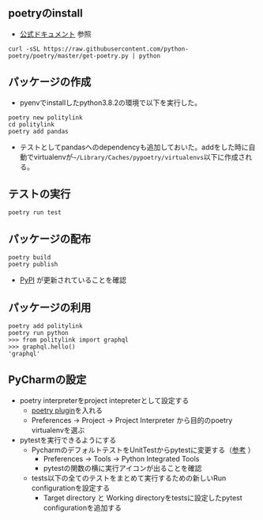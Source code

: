 ## poetryのinstall
* [公式ドキュメント](https://python-poetry.org/docs/) 参照

```
curl -sSL https://raw.githubusercontent.com/python-poetry/poetry/master/get-poetry.py | python
```

## パッケージの作成
* pyenvでinstallしたpython3.8.2の環境で以下を実行した。
```
poetry new politylink
cd politylink
poetry add pandas
```
* テストとしてpandasへのdependencyも追加しておいた。addをした時に自動でvirtualenvが`~/Library/Caches/pypoetry/virtualenvs`以下に作成される。

## テストの実行
```
poetry run test
```

## パッケージの配布
```
poetry build
poetry publish
```
* [PyPI](https://pypi.org/project/politylink/) が更新されていることを確認

## パッケージの利用
```
poetry add politylink
poetry run python
>>> from politylink import graphql
>>> graphql.hello()
'graphql'
```

## PyCharmの設定
* poetry interpreterをproject intepreterとして設定する
    * [poetry plugin](https://plugins.jetbrains.com/plugin/14307-poetry)を入れる
    * Preferences -> Project -> Project Interpreter から目的のpoetry virtualenvを選ぶ
* pytestを実行できるようにする
   * PycharmのデフォルトテストをUnitTestからpytestに変更する（[参考](https://pleiades.io/help/pycharm/pytest.html) ）
      * Preferences -> Tools -> Python Integrated Tools
      * pytestの関数の横に実行アイコンが出ることを確認
   * tests以下の全てのテストをまとめて実行するための新しいRun configurationを設定する
        * Target directory と Working directoryをtestsに設定したpytest configurationを追加する
